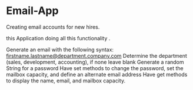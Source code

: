 # Email-App
Creating email accounts for new hires.

this Application doing all this functionality .

Generate an email with the following syntax: firstname.lastname@department.company.com 
Determine the department (sales, development, accounting), if none leave blank 
Generate a random String for a password 
Have set methods to change the password, set the mailbox capacity, and define an alternate 
email address 
Have get methods to display the name, email, and mailbox capacity.
